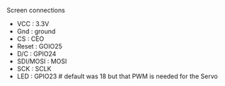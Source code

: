 Screen connections
   * VCC : 3.3V
   * Gnd : ground
   * CS : CEO
   * Reset : GOIO25
   * D/C : GPIO24
   * SDI/MOSI : MOSI
   * SCK : SCLK
   * LED : GPIO23 # default was 18 but that PWM is needed for the Servo
   
